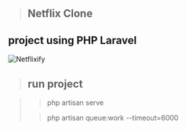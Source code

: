 > ## Netflix Clone


project using PHP Laravel
-------------
<img src="https://api.pcloud.com/getpubthumb?code=XZfRCekZyenBKUu61LuofbMwnKHt1j44o5Ik&linkpassword=undefined&size=1349x632&crop=0&type=auto" alt="Netflixify">
 
> ## run project

> > php artisan serve
>
> > php artisan queue:work --timeout=6000

